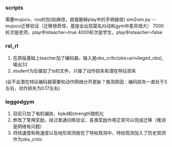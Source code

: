
### scripts ###
需要mujoco、ros的包(如麻烦，直接删掉play中的手柄接收)
sim2sim.py --mujoco迁移验证（迁移很奇怪，基座会出现莫名抖动和gym中差异很大）
7000轮次是老师，play中isteacher=true
4000轮次是学生，play中isteacher=false
### rsl_rl ###
1. 在原版基础上teacher加了编码器，输入是obs_critic(obs+privileged_obs),输出32
2. student为后缀加了ts的文件，只做了动作损失和潜在特征损失

(会不会潜在特征编码器需要和动作网络分开更新？推测原因：编码损失一直处于3左右，动作损失为0.17左右)

### leggedgym ###
1. 目前只加了电机偏执、kpkd和strength随机化
2. 修改了常用奖励，经过普通训练验证，各类奖励作用正常可以完成迁移（推测是网络有问题）
3. 将线速度和角速度以及地形观测放在了特权观测中，特权观测加入了历史观测作为obs_critic
